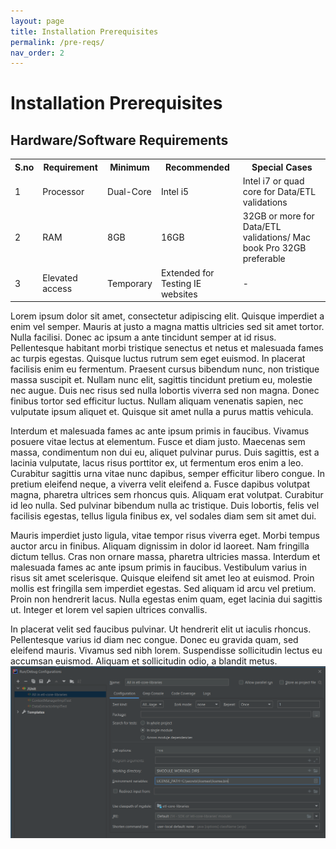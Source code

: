 ```yaml
---
layout: page
title: Installation Prerequisites
permalink: /pre-reqs/
nav_order: 2
---
```


# Installation Prerequisites
## Hardware/Software Requirements

<table>
<tr>
    <th>S.no</th>
    <th>Requirement</th>
    <th>Minimum</th>
    <th>Recommended</th>
    <th>Special Cases</th>
</tr>
<tr>
    <td>1</td>
    <td>Processor</td>
    <td>Dual-Core</td>
    <td>Intel i5</td>
    <td>Intel i7 or quad core for Data/ETL validations</td>
</tr>
<tr>
    <td>2</td>
    <td>RAM</td>
    <td>8GB</td>
    <td>16GB</td>
    <td>32GB or more for Data/ETL validations/ Mac book Pro 32GB preferable</td>
</tr>
<tr>
    <td>3</td>
    <td>Elevated access</td>
    <td>Temporary</td>
    <td>Extended for Testing IE websites</td>
    <td>-</td>
</tr>
</table>

Lorem ipsum dolor sit amet, consectetur adipiscing elit. Quisque imperdiet a enim vel semper. Mauris at justo a magna mattis ultricies sed sit amet tortor. Nulla facilisi. Donec ac ipsum a ante tincidunt semper at id risus. Pellentesque habitant morbi tristique senectus et netus et malesuada fames ac turpis egestas. Quisque luctus rutrum sem eget euismod. In placerat facilisis enim eu fermentum. Praesent cursus bibendum nunc, non tristique massa suscipit et. Nullam nunc elit, sagittis tincidunt pretium eu, molestie nec augue. Duis nec risus sed nulla lobortis viverra sed non magna. Donec finibus tortor sed efficitur luctus. Nullam aliquam venenatis sapien, nec vulputate ipsum aliquet et. Quisque sit amet nulla a purus mattis vehicula.

Interdum et malesuada fames ac ante ipsum primis in faucibus. Vivamus posuere vitae lectus at elementum. Fusce et diam justo. Maecenas sem massa, condimentum non dui eu, aliquet pulvinar purus. Duis sagittis, est a lacinia vulputate, lacus risus porttitor ex, ut fermentum eros enim a leo. Curabitur sagittis urna vitae nunc dapibus, semper efficitur libero congue. In pretium eleifend neque, a viverra velit eleifend a. Fusce dapibus volutpat magna, pharetra ultrices sem rhoncus quis. Aliquam erat volutpat. Curabitur id leo nulla. Sed pulvinar bibendum nulla ac tristique. Duis lobortis, felis vel facilisis egestas, tellus ligula finibus ex, vel sodales diam sem sit amet dui.

Mauris imperdiet justo ligula, vitae tempor risus viverra eget. Morbi tempus auctor arcu in finibus. Aliquam dignissim in dolor id laoreet. Nam fringilla dictum tellus. Cras non ornare massa, pharetra ultricies massa. Interdum et malesuada fames ac ante ipsum primis in faucibus. Vestibulum varius in risus sit amet scelerisque. Quisque eleifend sit amet leo at euismod. Proin mollis est fringilla sem imperdiet egestas. Sed aliquam id arcu vel pretium. Proin non hendrerit lacus. Nulla egestas enim quam, eget lacinia dui sagittis ut. Integer et lorem vel sapien ultrices convallis.

In placerat velit sed faucibus pulvinar. Ut hendrerit elit ut iaculis rhoncus. Pellentesque varius id diam nec congue. Donec eu gravida quam, sed eleifend mauris. Vivamus sed nibh lorem. Suspendisse sollicitudin lectus eu accumsan euismod. Aliquam et sollicitudin odio, a blandit metus.
![license_path.png](images/doc/license_path.png)


